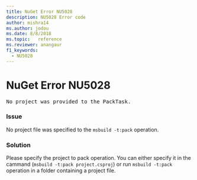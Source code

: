 ```yaml
---
title: NuGet Error NU5028
description: NU5028 Error code
author: mishra14
ms.author: jodou
ms.date: 8/8/2018
ms.topic:   reference
ms.reviewer: anangaur
f1_keywords: 
  - NU5028
---
```


# NuGet Error NU5028
<pre>No project was provided to the PackTask.</pre>

### Issue

No project file was specified to the `msbuild -t:pack` operation.


### Solution

Please specify the project to pack operation.  You can either specify it in the cammand (`msbuild -t:pack project.csproj`) or run `msbuild -t:pack` operation in a folder containing a project file.

